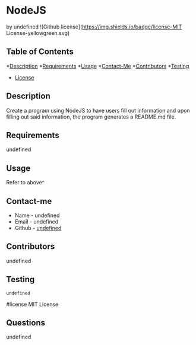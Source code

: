 # NodeJS
by undefined
![Github license](https://img.shields.io/badge/license-MIT License-yellowgreen.svg)
## Table of Contents
*[Description](#description)
*[Requirements](#requirements)
*[Usage](#usage)
*[Contact-Me](#contact-me)
*[Contributors](#contributors)
*[Testing](#testing)

* [License](#license)

## Description
Create a program using NodeJS to have users fill out information and upon filling out said information, the program generates a README.md file.
## Requirements
undefined
## Usage
Refer to above^
## Contact-me
* Name - undefined
* Email - undefined
* Github - [undefined](https://github.com/undefined/)
## Contributors
undefined
## Testing
```
undefined
```
#license MIT License
## Questions
undefined
